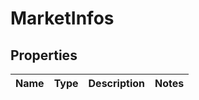 # MarketInfos

## Properties
Name | Type | Description | Notes
------------ | ------------- | ------------- | -------------
